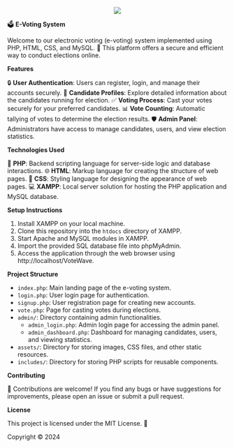 <p align="center">
<img src="https://github.com/DON2604/VoteWave/assets/89240074/7e4a966b-32ce-4650-acc9-740f65515aaa">
</p>



🗳️ **E-Voting System**

Welcome to our electronic voting (e-voting) system implemented using PHP, HTML, CSS, and MySQL. 🎉 This platform offers a secure and efficient way to conduct elections online.

**Features**

🔒 **User Authentication**: Users can register, login, and manage their accounts securely.
👤 **Candidate Profiles**: Explore detailed information about the candidates running for election.
✅ **Voting Process**: Cast your votes securely for your preferred candidates.
📊 **Vote Counting**: Automatic tallying of votes to determine the election results.
🛡️ **Admin Panel**: Administrators have access to manage candidates, users, and view election statistics.

**Technologies Used**

🔗 **PHP**: Backend scripting language for server-side logic and database interactions.
🌐 **HTML**: Markup language for creating the structure of web pages.
🎨 **CSS**: Styling language for designing the appearance of web pages.
💻 **XAMPP**: Local server solution for hosting the PHP application and MySQL database.

**Setup Instructions**

1. Install XAMPP on your local machine.
2. Clone this repository into the `htdocs` directory of XAMPP.
3. Start Apache and MySQL modules in XAMPP.
4. Import the provided SQL database file into phpMyAdmin.
5. Access the application through the web browser using http://localhost/VoteWave.

**Project Structure**

- `index.php`: Main landing page of the e-voting system.
- `login.php`: User login page for authentication.
- `signup.php`: User registration page for creating new accounts.
- `vote.php`: Page for casting votes during elections.
- `admin/`: Directory containing admin functionalities.
  - `admin_login.php`: Admin login page for accessing the admin panel.
  - `admin_dashboard.php`: Dashboard for managing candidates, users, and viewing statistics.
- `assets/`: Directory for storing images, CSS files, and other static resources.
- `includes/`: Directory for storing PHP scripts for reusable components.

**Contributing**

🚀 Contributions are welcome! If you find any bugs or have suggestions for improvements, please open an issue or submit a pull request.

**License**

This project is licensed under the MIT License. 📜

Copyright © 2024
